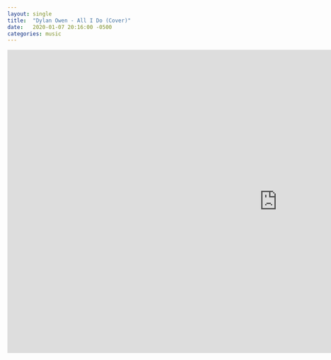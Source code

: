 ```yaml
---
layout: single
title:  "Dylan Owen - All I Do (Cover)"
date:   2020-01-07 20:16:00 -0500
categories: music
---
```



<iframe width="1220" height="686" src="https://www.youtube.com/embed/sWTbCrOsKDI" frameborder="0" allow="accelerometer; autoplay; encrypted-media; gyroscope; picture-in-picture" allowfullscreen></iframe>
